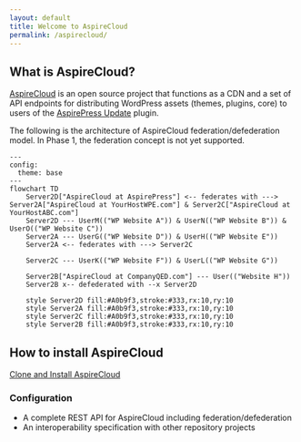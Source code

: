 ```yaml
---
layout: default
title: Welcome to AspireCloud
permalink: /aspirecloud/
---
```


## What is AspireCloud?

[AspireCloud](https://github.com/aspirepress/AspireCloud) is an open source project that functions as a CDN and a set of API endpoints for distributing WordPress assets (themes, plugins, core) to users of the [AspirePress Update](/aspireupdate/) plugin.

The following is the architecture of AspireCloud federation/defederation model. In Phase 1, the federation concept is not yet supported.

```mermaid
---
config:
  theme: base
---
flowchart TD
    Server2D["AspireCloud at AspirePress"] <-- federates with ---> Server2A["AspireCloud at YourHostWPE.com"] & Server2C["AspireCloud at YourHostABC.com"]
    Server2D --- UserM(("WP Website A")) & UserN(("WP Website B")) & UserO(("WP Website C"))
    Server2A --- UserG(("WP Website D")) & UserH(("WP Website E"))
    Server2A <-- federates with ---> Server2C

    Server2C --- UserK(("WP Website F")) & UserL(("WP Website G"))

    Server2B["AspireCloud at CompanyQED.com"] --- User(("Website H"))
    Server2B x-- defederated with --x Server2D

    style Server2D fill:#A0b9f3,stroke:#333,rx:10,ry:10
    style Server2A fill:#A0b9f3,stroke:#333,rx:10,ry:10
    style Server2C fill:#A0b9f3,stroke:#333,rx:10,ry:10
    style Server2B fill:#A0b9f3,stroke:#333,rx:10,ry:10
```


## How to install AspireCloud
[Clone and Install AspireCloud](https://github.com/aspirepress/AspireCloud?tab=readme-ov-file#quick-start)

### Configuration
- A complete REST API for AspireCloud including federation/defederation
- An interoperability specification with other repository projects

